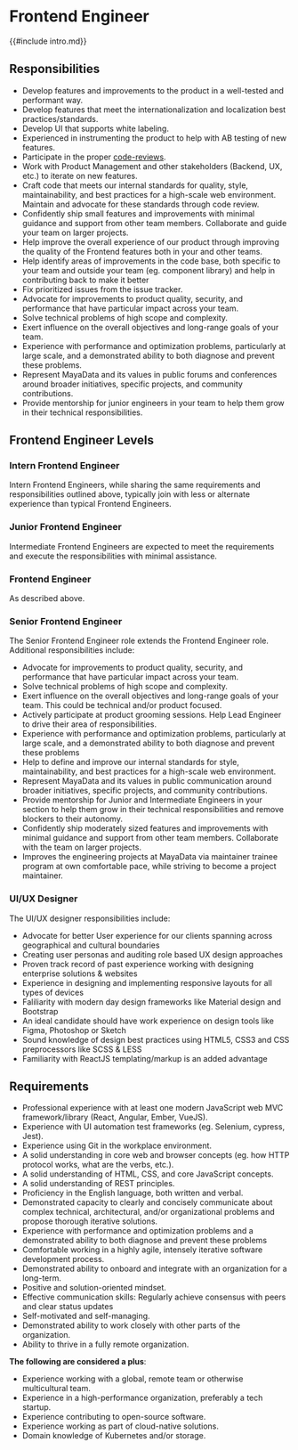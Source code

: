 # Frontend Engineer

{{#include intro.md}}

## Responsibilities
- Develop features and improvements to the product in a well-tested and performant way.
- Develop features that meet the internationalization and localization best practices/standards.
- Develop UI that supports white labeling.
- Experienced in instrumenting the product to help with AB testing of new features.
- Participate in the proper [code-reviews](/craft/code-review.md).
- Work with Product Management and other stakeholders (Backend, UX, etc.) to iterate on new features.
- Craft code that meets our internal standards for quality, style, maintainability, and best practices for a high-scale web environment. Maintain and advocate for these standards through code review.
- Confidently ship small features and improvements with minimal guidance and support from other team members. Collaborate and guide your team on larger projects.
- Help improve the overall experience of our product through improving the quality of the Frontend features both in your and other teams.
- Help identify areas of improvements in the code base, both specific to your team and outside your team (eg. component library) and help in contributing back to make it better
- Fix prioritized issues from the issue tracker.
- Advocate for improvements to product quality, security, and performance that have particular impact across your team.
- Solve technical problems of high scope and complexity.
- Exert influence on the overall objectives and long-range goals of your team.
- Experience with performance and optimization problems, particularly at large scale, and a demonstrated ability to both diagnose and prevent these problems.
- Represent MayaData and its values in public forums and conferences around broader initiatives, specific projects, and community contributions.
- Provide mentorship for junior engineers in your team to help them grow in their technical responsibilities.

## Frontend Engineer Levels

### Intern Frontend Engineer
Intern Frontend Engineers, while sharing the same requirements and responsibilities outlined above, typically join with less or alternate experience than typical Frontend Engineers.

### Junior Frontend Engineer
Intermediate Frontend Engineers are expected to meet the requirements and execute the responsibilities with minimal assistance.

### Frontend Engineer
As described above.

### Senior Frontend Engineer
The Senior Frontend Engineer role extends the Frontend Engineer role. Additional responsibilities include:

- Advocate for improvements to product quality, security, and performance that have particular impact across your team.
- Solve technical problems of high scope and complexity.
- Exert influence on the overall objectives and long-range goals of your team. This could be technical and/or product focused.
- Actively participate at product grooming sessions. Help Lead Engineer to drive their area of responsibilities.
- Experience with performance and optimization problems, particularly at large scale, and a demonstrated ability to both diagnose and prevent these problems
- Help to define and improve our internal standards for style, maintainability, and best practices for a high-scale web environment.
- Represent MayaData and its values in public communication around broader initiatives, specific projects, and community contributions.
- Provide mentorship for Junior and Intermediate Engineers in your section to help them grow in their technical responsibilities and remove blockers to their autonomy.
- Confidently ship moderately sized features and improvements with minimal guidance and support from other team members. Collaborate with the team on larger projects.
- Improves the engineering projects at MayaData via maintainer trainee program at own comfortable pace, while striving to become a project maintainer.


### UI/UX Designer
The UI/UX designer responsibilities include:

- Advocate for better User experience for  our clients spanning across geographical and cultural boundaries
- Creating user personas and auditing role based UX design approaches
- Proven track record of past experience  working with designing enterprise solutions & websites
- Experience in designing and implementing responsive layouts for all types of devices
- Faliliarity with modern day design frameworks like Material design and Bootstrap
- An ideal candidate should have work experience on design tools like Figma, Photoshop or Sketch 
- Sound knowledge of design best practices using HTML5, CSS3 and CSS preprocessors like SCSS & LESS
- Familiarity with ReactJS templating/markup is an added advantage

## Requirements

- Professional experience with at least one modern JavaScript web MVC framework/library (React, Angular, Ember, VueJS).
- Experience with UI automation test frameworks (eg. Selenium, cypress, Jest).
- Experience using Git in the workplace environment.
- A solid understanding in core web and browser concepts (eg. how HTTP protocol works, what are the verbs, etc.).
- A solid understanding of HTML, CSS, and core JavaScript concepts.
- A solid understanding of REST principles.
- Proficiency in the English language, both written and verbal.
- Demonstrated capacity to clearly and concisely communicate about complex technical, architectural, and/or organizational problems and propose thorough iterative solutions.
- Experience with performance and optimization problems and a demonstrated ability to both diagnose and prevent these problems
- Comfortable working in a highly agile, intensely iterative software development process.
- Demonstrated ability to onboard and integrate with an organization for a long-term.
- Positive and solution-oriented mindset.
- Effective communication skills: Regularly achieve consensus with peers and clear status updates
- Self-motivated and self-managing.
- Demonstrated ability to work closely with other parts of the organization.
- Ability to thrive in a fully remote organization.

**The following are considered a plus**:
- Experience working with a global, remote team or otherwise multicultural team.
- Experience in a high-performance organization, preferably a tech startup.
- Experience contributing to open-source software.
- Experience working as part of cloud-native solutions.
- Domain knowledge of Kubernetes and/or storage.
